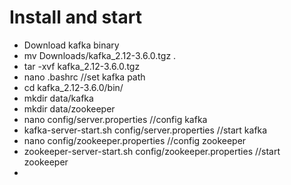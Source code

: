 # Install and start
- Download kafka binary
- mv Downloads/kafka_2.12-3.6.0.tgz .
- tar -xvf kafka_2.12-3.6.0.tgz
- nano .bashrc //set kafka path
- cd kafka_2.12-3.6.0/bin/
- mkdir data/kafka
- mkdir data/zookeeper
- nano config/server.properties //config kafka
- kafka-server-start.sh config/server.properties //start kafka
- nano config/zookeeper.properties //config zookeeper
- zookeeper-server-start.sh config/zookeeper.properties //start zookeeper
- 
